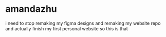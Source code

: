 # amandazhu
i need to stop remaking my figma designs and remaking my website repo and actually finish my first personal website so this is that

